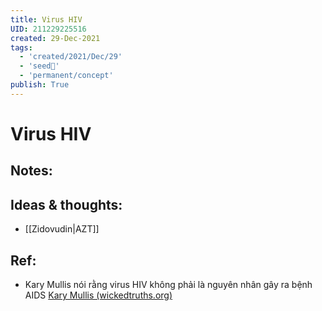 ```yaml
---
title: Virus HIV
UID: 211229225516
created: 29-Dec-2021
tags:
  - 'created/2021/Dec/29'
  - 'seed🥜'
  - 'permanent/concept'
publish: True
---
```

# Virus HIV

## Notes:


## Ideas & thoughts:
- [[Zidovudin|AZT]]

## Ref:
- Kary Mullis nói rằng virus HIV không phải là nguyên nhân gây ra bệnh AIDS [Kary Mullis (wickedtruths.org)](https://wickedtruths.org/en/kary-mullis/)